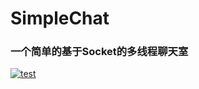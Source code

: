 # SimpleChat
### 一个简单的基于Socket的多线程聊天室
[![test](https://img.shields.io/badge/test-passing-grunt.svg)](https://app.circleci.com/pipelines/github/jaryarbn/SimpleChat/2/workflows/5b7395ea-940c-4f0a-ac6e-154df3892308/jobs/2/steps)

